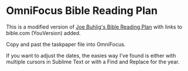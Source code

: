 # OmniFocus Bible Reading Plan

This is a modified version of [Joe Buhlig's Bible Reading Plan](https://raw.githubusercontent.com/joebuhlig/OFScripts/master/Bible%20Reading%20Plan/README.md) with links to bible.com (YouVersion) added.

Copy and past the taskpaper file into OmniFocus.

If you want to adjust the dates, the easies way I've found is either with multiple cursors in Sublime Text or with a Find and Replace for the year.
